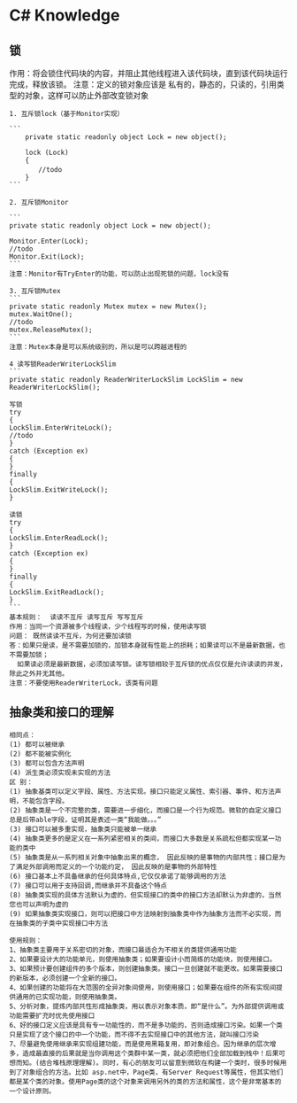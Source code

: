 # C# Knowledge
## 锁
作用：将会锁住代码块的内容，并阻止其他线程进入该代码块，直到该代码块运行完成，释放该锁。
注意：定义的锁对象应该是 私有的，静态的，只读的，引用类型的对象，这样可以防止外部改变锁对象

    1. 互斥锁lock（基于Monitor实现）
    
    ```
        private static readonly object Lock = new object();

        lock (Lock)
        {
        　　//todo
        }
    ```

    2. 互斥锁Monitor

    ```
    private static readonly object Lock = new object();

    Monitor.Enter(Lock);
    //todo
    Monitor.Exit(Lock);
    ```
    注意：Monitor有TryEnter的功能，可以防止出现死锁的问题，lock没有

    3. 互斥锁Mutex
    ```
    private static readonly Mutex mutex = new Mutex();
    mutex.WaitOne();
    //todo
    mutex.ReleaseMutex();
    ```
    注意：Mutex本身是可以系统级别的，所以是可以跨越进程的

    4 读写锁ReaderWriterLockSlim 
    ```
    private static readonly ReaderWriterLockSlim LockSlim = new ReaderWriterLockSlim();
  
    写锁
    try
    {
    LockSlim.EnterWriteLock();
    //todo
    }
    catch (Exception ex)
    {
    }
    finally
    {
    LockSlim.ExitWriteLock();
    }
    
    读锁
    try
    {
    LockSlim.EnterReadLock();
    }
    catch (Exception ex)
    {
    }
    finally
    {
    LockSlim.ExitReadLock();
    }
    ```
    基本规则：  读读不互斥 读写互斥 写写互斥
    作用：当同一个资源被多个线程读，少个线程写的时候，使用读写锁
    问题： 既然读读不互斥，为何还要加读锁
    答：如果只是读，是不需要加锁的，加锁本身就有性能上的损耗；如果读可以不是最新数据，也不需要加锁；
      如果读必须是最新数据，必须加读写锁。读写锁相较于互斥锁的优点仅仅是允许读读的并发，除此之外并无其他。
    注意：不要使用ReaderWriterLock，该类有问题


## 抽象类和接口的理解

    相同点：
    (1) 都可以被继承
    (2) 都不能被实例化
    (3) 都可以包含方法声明
    (4) 派生类必须实现未实现的方法
    区 别：
    (1) 抽象基类可以定义字段、属性、方法实现。接口只能定义属性、索引器、事件、和方法声明，不能包含字段。
    (2) 抽象类是一个不完整的类，需要进一步细化，而接口是一个行为规范。微软的自定义接口总是后带able字段，证明其是表述一类“我能做。。。”
    (3) 接口可以被多重实现，抽象类只能被单一继承
    (4) 抽象类更多的是定义在一系列紧密相关的类间，而接口大多数是关系疏松但都实现某一功能的类中
    (5) 抽象类是从一系列相关对象中抽象出来的概念， 因此反映的是事物的内部共性；接口是为了满足外部调用而定义的一个功能约定， 因此反映的是事物的外部特性
    (6) 接口基本上不具备继承的任何具体特点,它仅仅承诺了能够调用的方法 
    (7) 接口可以用于支持回调,而继承并不具备这个特点
    (8) 抽象类实现的具体方法默认为虚的，但实现接口的类中的接口方法却默认为非虚的，当然您也可以声明为虚的
    (9) 如果抽象类实现接口，则可以把接口中方法映射到抽象类中作为抽象方法而不必实现，而在抽象类的子类中实现接口中方法

    使用规则：
    1、抽象类主要用于关系密切的对象，而接口最适合为不相关的类提供通用功能
    2、如果要设计大的功能单元，则使用抽象类；如果要设计小而简练的功能块，则使用接口。
    3、如果预计要创建组件的多个版本，则创建抽象类。接口一旦创建就不能更改。如果需要接口的新版本，必须创建一个全新的接口。
    4、如果创建的功能将在大范围的全异对象间使用，则使用接口；如果要在组件的所有实现间提供通用的已实现功能，则使用抽象类。
    5、分析对象，提炼内部共性形成抽象类，用以表示对象本质，即“是什么”。为外部提供调用或功能需要扩充时优先使用接口
    6、好的接口定义应该是具有专一功能性的，而不是多功能的，否则造成接口污染。如果一个类只是实现了这个接口的中一个功能，而不得不去实现接口中的其他方法，就叫接口污染
    7、尽量避免使用继承来实现组建功能，而是使用黑箱复用，即对象组合。因为继承的层次增多，造成最直接的后果就是当你调用这个类群中某一类，就必须把他们全部加载到栈中！后果可想而知。(结合堆栈原理理解)。同时，有心的朋友可以留意到微软在构建一个类时，很多时候用到了对象组合的方法。比如 asp.net中，Page类，有Server Request等属性，但其实他们都是某个类的对象。使用Page类的这个对象来调用另外的类的方法和属性，这个是非常基本的一个设计原则。



